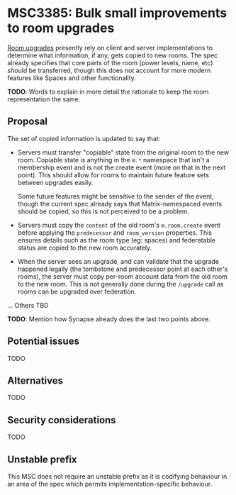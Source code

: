 # MSC3385: Bulk small improvements to room upgrades

[Room upgrades](https://matrix.org/docs/spec/client_server/r0.6.1#id160) presently rely on client
and server implementations to determine what information, if any, gets copied to new rooms. The
spec already specifies that core parts of the room (power levels, name, etc) *should* be transferred,
though this does not account for more modern features like Spaces and other functionality.

**TODO**: Words to explain in more detail the rationale to keep the room representation the same.

## Proposal

The set of copied information is updated to say that:

* Servers must transfer "copiable" state from the original room to the new room. Copiable state is anything
  in the `m.*` namespace that isn't a membership event and is not the create event (more on that in the
  next point). This should allow for rooms to maintain future feature sets between upgrades easily.

  Some future features might be sensitive to the sender of the event, though the current spec already says
  that Matrix-namespaced events should be copied, so this is not perceived to be a problem.

* Servers must copy the `content` of the old room's `m.room.create` event before applying the `predecessor`
  and `room_version` properties. This ensures details such as the room type (eg: spaces) and federatable
  status are copied to the new room accurately.

* When the server sees an upgrade, and can validate that the upgrade happened legally (the tombstone and
  predecessor point at each other's rooms), the server must copy per-room account data from the old room
  to the new room. This is not generally done during the `/upgrade` call as rooms can be upgraded over
  federation.

... Others TBD

**TODO**: Mention how Synapse already does the last two points above.

## Potential issues

TODO

## Alternatives

TODO

## Security considerations

TODO

## Unstable prefix

This MSC does not require an unstable prefix as it is codifying behaviour in an area of the spec which permits
implementation-specific behaviour.
